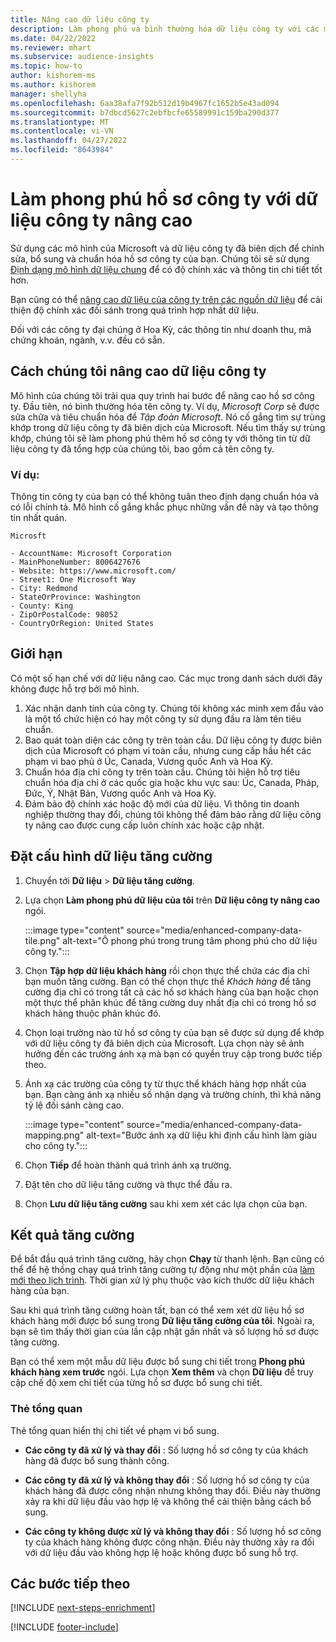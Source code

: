 ```yaml
---
title: Nâng cao dữ liệu công ty
description: Làm phong phú và bình thường hóa dữ liệu công ty với các mô hình của Microsoft.
ms.date: 04/22/2022
ms.reviewer: mhart
ms.subservice: audience-insights
ms.topic: how-to
author: kishorem-ms
ms.author: kishorem
manager: shellyha
ms.openlocfilehash: 6aa38afa7f92b512d19b4967fc1652b5e43ad094
ms.sourcegitcommit: b7dbcd5627c2ebfbcfe65589991c159ba290d377
ms.translationtype: MT
ms.contentlocale: vi-VN
ms.lasthandoff: 04/27/2022
ms.locfileid: "8643984"
---
```

# <a name="enrichment-of-company-profiles-with-enhanced-company-data"></a>Làm phong phú hồ sơ công ty với dữ liệu công ty nâng cao

Sử dụng các mô hình của Microsoft và dữ liệu công ty đã biên dịch để chỉnh sửa, bổ sung và chuẩn hóa hồ sơ công ty của bạn. Chúng tôi sẽ sử dụng [Định dạng mô hình dữ liệu chung](/common-data-model/schema/core/applicationcommon/account) để có độ chính xác và thông tin chi tiết tốt hơn.

Bạn cũng có thể [nâng cao dữ liệu của công ty trên các nguồn dữ liệu](data-sources-enrichment.md) để cải thiện độ chính xác đối sánh trong quá trình hợp nhất dữ liệu. 

Đối với các công ty đại chúng ở Hoa Kỳ, các thông tin như doanh thu, mã chứng khoán, ngành, v.v. đều có sẵn.  

## <a name="how-we-enhance-company-data"></a>Cách chúng tôi nâng cao dữ liệu công ty

Mô hình của chúng tôi trải qua quy trình hai bước để nâng cao hồ sơ công ty. Đầu tiên, nó bình thường hóa tên công ty. Ví dụ, *Microsoft Corp* sẽ được sửa chữa và tiêu chuẩn hóa để *Tập đoàn Microsoft*. Nó cố gắng tìm sự trùng khớp trong dữ liệu công ty đã biên dịch của Microsoft. Nếu tìm thấy sự trùng khớp, chúng tôi sẽ làm phong phú thêm hồ sơ công ty với thông tin từ dữ liệu công ty đã tổng hợp của chúng tôi, bao gồm cả tên công ty.


### <a name="example"></a>Ví dụ:

Thông tin công ty của bạn có thể không tuân theo định dạng chuẩn hóa và có lỗi chính tả. Mô hình cố gắng khắc phục những vấn đề này và tạo thông tin nhất quán.

```Input
Microsft
```

```Output
- AccountName: Microsoft Corporation
- MainPhoneNumber: 8006427676
- Website: https://www.microsoft.com/
- Street1: One Microsoft Way
- City: Redmond
- StateOrProvince: Washington
- County: King
- ZipOrPostalCode: 98052
- CountryOrRegion: United States
```

## <a name="limitations"></a>Giới hạn

Có một số hạn chế với dữ liệu nâng cao. Các mục trong danh sách dưới đây không được hỗ trợ bởi mô hình.

1.  Xác nhận danh tính của công ty. Chúng tôi không xác minh xem đầu vào là một tổ chức hiện có hay một công ty sử dụng đầu ra làm tên tiêu chuẩn.
2.  Bao quát toàn diện các công ty trên toàn cầu. Dữ liệu công ty được biên dịch của Microsoft có phạm vi toàn cầu, nhưng cung cấp hầu hết các phạm vi bao phủ ở Úc, Canada, Vương quốc Anh và Hoa Kỳ.
3.  Chuẩn hóa địa chỉ công ty trên toàn cầu. Chúng tôi hiện hỗ trợ tiêu chuẩn hóa địa chỉ ở các quốc gia hoặc khu vực sau: Úc, Canada, Pháp, Đức, Ý, Nhật Bản, Vương quốc Anh và Hoa Kỳ.
4.  Đảm bảo độ chính xác hoặc độ mới của dữ liệu. Vì thông tin doanh nghiệp thường thay đổi, chúng tôi không thể đảm bảo rằng dữ liệu công ty nâng cao được cung cấp luôn chính xác hoặc cập nhật.

## <a name="configure-the-enrichment"></a>Đặt cấu hình dữ liệu tăng cường

1. Chuyển tới **Dữ liệu** > **Dữ liệu tăng cường**.

1. Lựa chọn **Làm phong phú dữ liệu của tôi** trên **Dữ liệu công ty nâng cao** ngói.

   :::image type="content" source="media/enhanced-company-data-tile.png" alt-text="Ô phong phú trong trung tâm phong phú cho dữ liệu công ty.":::

1. Chọn **Tập hợp dữ liệu khách hàng** rồi chọn thực thể chứa các địa chỉ bạn muốn tăng cường. Bạn có thể chọn thực thể *Khách hàng* để tăng cường địa chỉ có trong tất cả các hồ sơ khách hàng của bạn hoặc chọn một thực thể phân khúc để tăng cường duy nhất địa chỉ có trong hồ sơ khách hàng thuộc phân khúc đó.

1. Chọn loại trường nào từ hồ sơ công ty của bạn sẽ được sử dụng để khớp với dữ liệu công ty đã biên dịch của Microsoft. Lựa chọn này sẽ ảnh hưởng đến các trường ánh xạ mà bạn có quyền truy cập trong bước tiếp theo.

1.  Ánh xạ các trường của công ty từ thực thể khách hàng hợp nhất của bạn. Bạn càng ánh xạ nhiều số nhận dạng và trường chính, thì khả năng tỷ lệ đối sánh càng cao.

    :::image type="content" source="media/enhanced-company-data-mapping.png" alt-text="Bước ánh xạ dữ liệu khi định cấu hình làm giàu cho công ty.":::

1. Chọn **Tiếp** để hoàn thành quá trình ánh xạ trường.

1. Đặt tên cho dữ liệu tăng cường và thực thể đầu ra.

1. Chọn **Lưu dữ liệu tăng cường** sau khi xem xét các lựa chọn của bạn.

## <a name="enrichment-results"></a>Kết quả tăng cường

Để bắt đầu quá trình tăng cường, hãy chọn **Chạy** từ thanh lệnh. Bạn cũng có thể để hệ thống chạy quá trình tăng cường tự động như một phần của [làm mới theo lịch trình](system.md#schedule-tab). Thời gian xử lý phụ thuộc vào kích thước dữ liệu khách hàng của bạn.

Sau khi quá trình tăng cường hoàn tất, bạn có thể xem xét dữ liệu hồ sơ khách hàng mới được bổ sung trong **Dữ liệu tăng cường của tôi**. Ngoài ra, bạn sẽ tìm thấy thời gian của lần cập nhật gần nhất và số lượng hồ sơ được tăng cường.

Bạn có thể xem một mẫu dữ liệu được bổ sung chi tiết trong **Phong phú khách hàng xem trước** ngói. Lựa chọn **Xem thêm** và chọn **Dữ liệu** để truy cập chế độ xem chi tiết của từng hồ sơ được bổ sung chi tiết.

### <a name="overview-card"></a>Thẻ tổng quan

Thẻ tổng quan hiển thị chi tiết về phạm vi bổ sung. 

* **Các công ty đã xử lý và thay đổi** : Số lượng hồ sơ công ty của khách hàng đã được bổ sung thành công.

* **Các công ty đã xử lý và không thay đổi** : Số lượng hồ sơ công ty của khách hàng đã được công nhận nhưng không thay đổi. Điều này thường xảy ra khi dữ liệu đầu vào hợp lệ và không thể cải thiện bằng cách bổ sung.

* **Các công ty không được xử lý và không thay đổi** : Số lượng hồ sơ công ty của khách hàng không được công nhận. Điều này thường xảy ra đối với dữ liệu đầu vào không hợp lệ hoặc không được bổ sung hỗ trợ.

## <a name="next-steps"></a>Các bước tiếp theo

[!INCLUDE [next-steps-enrichment](includes/next-steps-enrichment.md)]

[!INCLUDE [footer-include](includes/footer-banner.md)]
